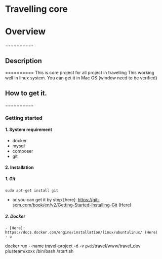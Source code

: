 Travelling core
==========
# Overview
========== 
## Description
========== 
This is core project for all project in travelling
This working well in linux system. You can get it in Mac OS (window need to be verified)

## How to get it.
========== 

### Getting started
#### 1. System requirement 
- docker
- mysql
- composer
- git

#### 2. Installation
##### 1. Git
`
sudo apt-get install git
`
- or you can get it by step [here]: https://git-scm.com/book/en/v2/Getting-Started-Installing-Git (Here)
##### 2. Docker 
	- [Here]: https://docs.docker.com/engine/installation/linux/ubuntulinux/ (Here)
	- o


docker run --name travel-project  -d  -v `pwd`:/travel/www/travel_dev plusteam/xxxx /bin/bash /start.sh
